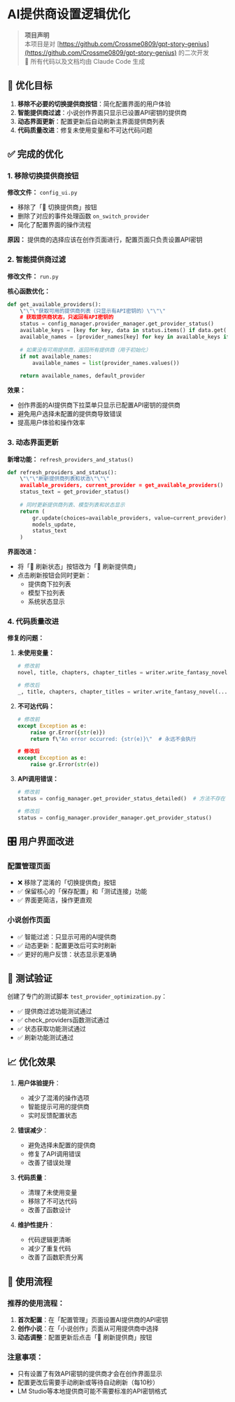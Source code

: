 # AI提供商设置逻辑优化

> **项目声明**  
> 本项目是对 [https://github.com/Crossme0809/gpt-story-genius](https://github.com/Crossme0809/gpt-story-genius) 的二次开发  
> 🤖 所有代码以及文档均由 Claude Code 生成

## 🎯 优化目标

1. **移除不必要的切换提供商按钮**：简化配置界面的用户体验
2. **智能提供商过滤**：小说创作界面只显示已设置API密钥的提供商
3. **动态界面更新**：配置更新后自动刷新主界面提供商列表
4. **代码质量改进**：修复未使用变量和不可达代码问题

## ✅ 完成的优化

### 1. 移除切换提供商按钮

**修改文件：** `config_ui.py`

- 移除了「🔄 切换提供商」按钮
- 删除了对应的事件处理函数 `on_switch_provider`
- 简化了配置界面的操作流程

**原因：** 提供商的选择应该在创作页面进行，配置页面只负责设置API密钥

### 2. 智能提供商过滤

**修改文件：** `run.py`

**核心函数优化：**
```python
def get_available_providers():
    \"\"\"获取可用的提供商列表（只显示有API密钥的）\"\"\"
    # 获取提供商状态，只返回有API密钥的
    status = config_manager.provider_manager.get_provider_status()
    available_keys = [key for key, data in status.items() if data.get('api_key_set', False)]
    available_names = [provider_names[key] for key in available_keys if key in provider_names]
    
    # 如果没有可用提供商，返回所有提供商（用于初始化）
    if not available_names:
        available_names = list(provider_names.values())
    
    return available_names, default_provider
```

**效果：**
- 创作界面的AI提供商下拉菜单只显示已配置API密钥的提供商
- 避免用户选择未配置的提供商导致错误
- 提高用户体验和操作效率

### 3. 动态界面更新

**新增功能：** `refresh_providers_and_status()`

```python
def refresh_providers_and_status():
    \"\"\"刷新提供商列表和状态\"\"\"
    available_providers, current_provider = get_available_providers()
    status_text = get_provider_status()
    
    # 同时更新提供商列表、模型列表和状态显示
    return (
        gr.update(choices=available_providers, value=current_provider),
        models_update,
        status_text
    )
```

**界面改进：**
- 将「🔄 刷新状态」按钮改为「🔄 刷新提供商」
- 点击刷新按钮会同时更新：
  - 提供商下拉列表
  - 模型下拉列表  
  - 系统状态显示

### 4. 代码质量改进

**修复的问题：**

1. **未使用变量：** 
   ```python
   # 修改前
   novel, title, chapters, chapter_titles = writer.write_fantasy_novel(...)
   
   # 修改后  
   _, title, chapters, chapter_titles = writer.write_fantasy_novel(...)
   ```

2. **不可达代码：**
   ```python
   # 修改前
   except Exception as e:
       raise gr.Error({str(e)})
       return f\"An error occurred: {str(e)}\"  # 永远不会执行
   
   # 修改后
   except Exception as e:
       raise gr.Error(str(e))
   ```

3. **API调用错误：**
   ```python
   # 修改前
   status = config_manager.get_provider_status_detailed()  # 方法不存在
   
   # 修改后
   status = config_manager.provider_manager.get_provider_status()
   ```

## 🎛️ 用户界面改进

### 配置管理页面
- ❌ 移除了混淆的「切换提供商」按钮
- ✅ 保留核心的「保存配置」和「测试连接」功能
- ✅ 界面更简洁，操作更直观

### 小说创作页面  
- ✅ 智能过滤：只显示可用的AI提供商
- ✅ 动态更新：配置更改后可实时刷新
- ✅ 更好的用户反馈：状态显示更准确

## 🧪 测试验证

创建了专门的测试脚本 `test_provider_optimization.py`：

- ✅ 提供商过滤功能测试通过
- ✅ check_providers函数测试通过  
- ✅ 状态获取功能测试通过
- ✅ 刷新功能测试通过

## 📈 优化效果

1. **用户体验提升**：
   - 减少了混淆的操作选项
   - 智能提示可用的提供商
   - 实时反馈配置状态

2. **错误减少**：
   - 避免选择未配置的提供商
   - 修复了API调用错误
   - 改善了错误处理

3. **代码质量**：
   - 清理了未使用变量
   - 移除了不可达代码
   - 改善了函数设计

4. **维护性提升**：
   - 代码逻辑更清晰
   - 减少了重复代码
   - 改善了函数职责分离

## 🔄 使用流程

### 推荐的使用流程：
1. **首次配置**：在「配置管理」页面设置AI提供商的API密钥
2. **创作小说**：在「小说创作」页面从可用提供商中选择
3. **动态调整**：配置更新后点击「🔄 刷新提供商」按钮

### 注意事项：
- 只有设置了有效API密钥的提供商才会在创作界面显示
- 配置更改后需要手动刷新或等待自动刷新（每10秒）
- LM Studio等本地提供商可能不需要标准的API密钥格式